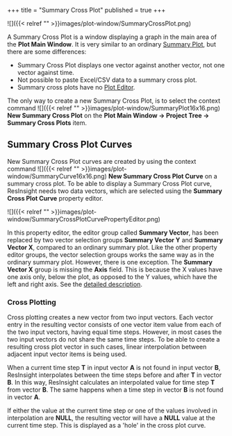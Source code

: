 +++
title = "Summary Cross Plot"
published = true
+++

![]({{< relref "" >}}images/plot-window/SummaryCrossPlot.png)

A Summary Cross Plot is a window displaying a graph in the main area of the **Plot Main Window**. It is very similar to an ordinary [Summary Plot]({{site.baseurl}}/docs/summaryplots), but there are some differences:

- Summary Cross Plot displays one vector against another vector, not one vector against time.
- Not possible to paste Excel/CSV data to a summary cross plot.
- Summary cross plots have no [Plot Editor]({{site.baseurl}}/docs/summaryploteditor).

The only way to create a new Summary Cross Plot, is to select the context command ![]({{< relref "" >}}images/plot-window/SummaryPlot16x16.png) **New Summary Cross Plot** on the **Plot Main Window -> Project Tree -> Summary Cross Plots** item. 

## Summary Cross Plot Curves
New Summary Cross Plot curves are created by using the context command ![]({{< relref "" >}}images/plot-window/SummaryCurve16x16.png) **New Summary Cross Plot Curve** on a summary cross plot. To be able to display a Summary Cross Plot curve, ResInsight needs two data vectors, which are selected using the **Summary Cross Plot Curve** property editor.

![]({{< relref "" >}}images/plot-window/SummaryCrossPlotCurvePropertyEditor.png)

In this property editor, the editor group called **Summary Vector**, has been replaced by two vector selection groups **Summary Vector Y** and **Summary Vector X**, compared to an ordinary summary plot. Like the other property editor groups, the vector selection groups works the same way as in the ordinary summary plot. However, there is one exception. The **Summary Vector X** group is missing the **Axis** field. This is because the X values have one axis only, below the plot, as opposed to the Y values, which have the left and right axis. See the [detailed description]({{site.baseurl}}/docs/summaryplots#summary-curves).

### Cross Plotting
Cross plotting creates a new vector from two input vectors. Each vector entry in the resulting vector consists of one vector item value from each of the two input vectors, having equal time steps. However, in most cases the two input vectors do not share the same time steps. To be able to create a resulting cross plot vector in such cases, linear interpolation between adjacent input vector items is being used.

When a current time step **T** in input vector **A** is not found in input vector **B**, ResInsight interpolates between the time steps before and after **T** in vector **B**. In this way, ResInsight calculates an interpolated value for time step **T** from vector **B**. The same happens when a time step in vector **B** is not found in vector **A**.

If either the value at the current time step or one of the values involved in interpolation are **NULL**, the resulting vector will have a **NULL** value at the current time step. This is displayed as a 'hole' in the cross plot curve.

